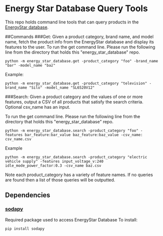 # Energy Star Database Query Tools

This repo holds command line tools that can query products in the [EnergyStar
database](https://www.energystar.gov/productfinder/advanced).

##Commands
###Get: 
 Given a product category, brand name, and model name, fetch the product info from the EnergyStar
database and display its features to the user.
To run the get command line. Please run the following line from the directory that holds this "energy_star_database" repo. 

```
python -m energy_star_database.get -product_category "foo" -brand_name "bar" -model_name "baz"
```

Example:

```
python -m energy_star_database.get -product_category "television" -brand_name "Silo" -model_name "SL6520V12"
```


###Search:
 Given a product category and the values of one or more features, output a CSV of all
products that satisfy the search criteria. Optional csv_name has an input.

To run the get command line. Please run the following line from the directory that holds this "energy_star_database" repo. 

```
python -m energy_star_database.search -product_category "foo" -features bar_feature:bar_value baz_feature:baz_value -csv_name: csv_name.csv
```

Example
```
python -m energy_star_database.search -product_category "electric vehicle supply" -features input_voltage_v:240 idle_mode_power_factor:0.3 -csv_name baz.csv
```
Note each product_category has a variety of feature names. If no queries are found then a list of those queries will be outputted.
##  Dependencies

### [sodapy](https://github.com/xmunoz/sodapy)
Required package used to access EnergyStar Database
To install:

```
pip install sodapy
```